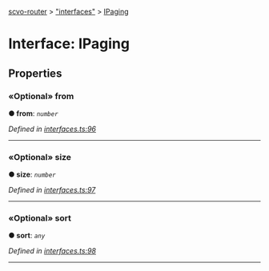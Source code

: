 [scvo-router](../README.md) > ["interfaces"](../modules/_interfaces_.md) > [IPaging](../interfaces/_interfaces_.ipaging.md)



# Interface: IPaging


## Properties
<a id="from"></a>

### «Optional» from

**●  from**:  *`number`* 

*Defined in [interfaces.ts:96](https://github.com/scvodigital/scvo-router/blob/35f78e1/src/interfaces.ts#L96)*





___

<a id="size"></a>

### «Optional» size

**●  size**:  *`number`* 

*Defined in [interfaces.ts:97](https://github.com/scvodigital/scvo-router/blob/35f78e1/src/interfaces.ts#L97)*





___

<a id="sort"></a>

### «Optional» sort

**●  sort**:  *`any`* 

*Defined in [interfaces.ts:98](https://github.com/scvodigital/scvo-router/blob/35f78e1/src/interfaces.ts#L98)*





___


